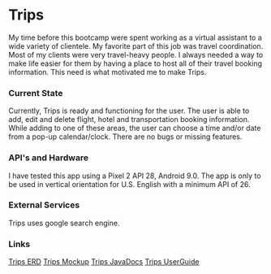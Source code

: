 # Trips

My time before this bootcamp were spent working as a virtual assistant to a wide variety of clientele. My favorite part of this job was 
travel coordination. Most of my clients were very travel-heavy people. I always needed a way to make life easier for them by having a place
to host all of their travel booking information. This need is what motivated me to make Trips. 

### Current State
Currently, Trips is ready and functioning for the user. The user is able to add, edit and delete flight, hotel and transportation booking information.
While adding to one of these areas, the user can choose a time and/or date from a pop-up calendar/clock. There are no bugs or missing features.


### API's and Hardware
I have tested this app using a Pixel 2 API 28, Android 9.0. The app is only to be used in vertical orientation for U.S. English with a 
minimum API of 26. 

### External Services
Trips uses google search engine. 

### Links
[Trips ERD](https://github.com/Chantelleelace/Trips/blob/master/Trips%20ERD.pdf "Trips ERD")
[Trips Mockup](https://github.com/Chantelleelace/Trips/commit/c6c875a2db48afc9f205185d4b971366dc55c499 "Trips Mockup")
[Trips JavaDocs](https://github.com/Chantelleelace/Trips/docs/api "Trips JavaDocs")
[Trips UserGuide](https://github.com/Chantelleelace/Trips/blob/master/UserGuide "Trips User Guide")


